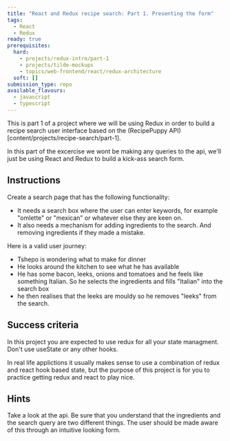 ```yaml
---
title: "React and Redux recipe search: Part 1. Presenting the form"
tags:
  - React
  - Redux
ready: true
prerequisites:
  hard:
    - projects/redux-intro/part-1
    - projects/tilde-mockups
    - topics/web-frontend/react/redux-architecture
  soft: []
submission_type: repo
available_flavours:
  - javascript
  - typescript
---
```


This is part 1 of a project where we will be using Redux in order to build a recipe search user interface based on the (RecipePuppy API)[content/projects/recipe-search/part-1].

In this part of the excercise we wont be making any queries to the api, we'll just be using React and Redux to build a kick-ass search form.

## Instructions

Create a search page that has the following functionality:

- It needs a search box where the user can enter keywords, for example "omlette" or "mexican" or whatever else they are keen on.
- It also needs a mechanism for adding ingredients to the search. And removing ingredients if they made a mistake.

Here is a valid user journey:

- Tshepo is wondering what to make for dinner
- He looks around the kitchen to see what he has available
- He has some bacon, leeks, onions and tomatoes and he feels like something Italian. So he selects the ingredients and fills "Italian" into the search box
- he then realises that the leeks are mouldy so he removes "leeks" from the search.

## Success criteria

In this project you are expected to use redux for all your state managment. Don't use useState or any other hooks.

In real life applictions it usually makes sense to use a combination of redux and react hook based state, but the purpose of this project is for you to practice getting redux and react to play nice.

## Hints

Take a look at the api. Be sure that you understand that the ingredients and the search query are two different things. The user should be made aware of this through an intuitive looking form.
